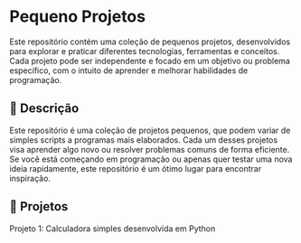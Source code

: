 # Pequeno Projetos
Este repositório contém uma coleção de pequenos projetos, desenvolvidos para explorar e praticar diferentes tecnologias, ferramentas e conceitos. Cada projeto pode ser independente e focado em um objetivo ou problema específico, com o intuito de aprender e melhorar habilidades de programação.

## 📝 Descrição
Este repositório é uma coleção de projetos pequenos, que podem variar de simples scripts a programas mais elaborados. Cada um desses projetos visa aprender algo novo ou resolver problemas comuns de forma eficiente. Se você está começando em programação ou apenas quer testar uma nova ideia rapidamente, este repositório é um ótimo lugar para encontrar inspiração.

## 🚀 Projetos
Projeto 1: Calculadora simples desenvolvida em Python
